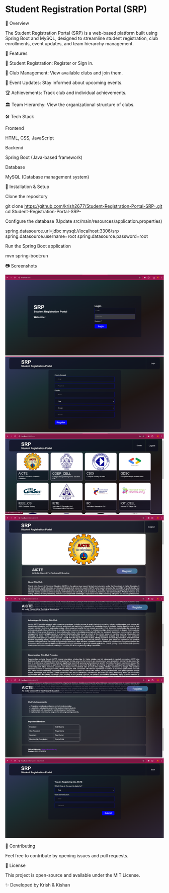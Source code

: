 # Student Registration Portal (SRP)

📌 Overview

The Student Registration Portal (SRP) is a web-based platform built using Spring Boot and MySQL, designed to streamline student registration, club enrollments, event updates, and team hierarchy management.

🚀 Features

📝 Student Registration: Register or Sign in.

🏫 Club Management: View available clubs and join them.

📅 Event Updates: Stay informed about upcoming events.

🏆 Achievements: Track club and individual achievements.

🏛 Team Hierarchy: View the organizational structure of clubs.

🛠 Tech Stack

Frontend

HTML, CSS, JavaScript

Backend

Spring Boot (Java-based framework)

Database

MySQL (Database management system)


🔧 Installation & Setup

Clone the repository

git clone https://github.com/krish2677/Student-Registration-Portal-SRP-.git
cd Student-Registration-Portal-SRP-

Configure the database (Update src/main/resources/application.properties)

spring.datasource.url=jdbc:mysql://localhost:3306/srp
spring.datasource.username=root
spring.datasource.password=root

Run the Spring Boot application

mvn spring-boot:run

📷 Screenshots

![LOGIN PAGE](image/1.png)
![REGISTRATION PAGE](image/2.png)
![HOME PAGE](image/3.png)
![CLUB PAGE](image/4.png)
![CLUB PAGE](image/5.png)
![CLUB PAGE](image/6.png)
![REGISTRATION FOR CLUB PAGE](image/7.png)





📌 Contributing

Feel free to contribute by opening issues and pull requests.

📜 License

This project is open-source and available under the MIT License.

✨ Developed by Krish & Kishan

